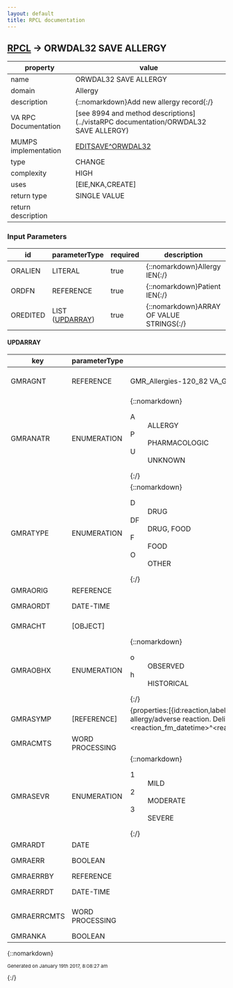 ```yaml
---
layout: default
title: RPCL documentation
---
```




## [RPCL](TableOfContent.md) &#8594; ORWDAL32 SAVE ALLERGY 

 property | value 
--- | --- 
 name | ORWDAL32 SAVE ALLERGY
 domain | Allergy
 description | {::nomarkdown}Add new allergy record{:/}
 VA RPC Documentation | [see 8994 and method descriptions](../vistaRPC documentation/ORWDAL32 SAVE ALLERGY)
 MUMPS implementation | [EDITSAVE^ORWDAL32](http://code.osehra.org/dox/Routine_ORWDAL32_source.html)
 type | CHANGE
 complexity | HIGH
 uses | [EIE,NKA,CREATE]
 return type | SINGLE VALUE
 return description | 

### Input Parameters

| id | parameterType | required | description | example | 
| --- | --- | --- | --- | --- | 
| ORALIEN | LITERAL | true | {::nomarkdown}Allergy IEN{:/} | 0 | 
| ORDFN | REFERENCE | true | {::nomarkdown}Patient IEN{:/} | 25 | 
| OREDITED | LIST ([UPDARRAY](#for-id-oredited)) | true | {::nomarkdown}ARRAY OF VALUE STRINGS{:/} |  | 

#### UPDARRAY

| key | parameterType | range | description | mvdmProperty | example | 
| --- | --- | --- | --- | --- | --- | 
| GMRAGNT | REFERENCE | GMR_Allergies-120_82 VA_Generic-50_6 Drug-50 Drug_Ingredients-50_416 VA_Drug_Class-50_605  | {::nomarkdown}GNT - combination of reactant ^ gmr_allergy ex/ PENICILLIN^16;PSNDF(50.6,{:/} | reactant | \GMRAGNT\: \APPLES^208;GMRD(120.82,\ | 
| GMRANATR | ENUMERATION | {::nomarkdown}<dl><dt>A</dt><dd>ALLERGY</dd><dt>P</dt><dd>PHARMACOLOGIC</dd><dt>U</dt><dd>UNKNOWN</dd></dl>{:/} | {::nomarkdown}Mechanism{:/} | mechanism | \GMRANATR\: \A^Allergy\ | 
| GMRATYPE | ENUMERATION | {::nomarkdown}<dl><dt>D</dt><dd>DRUG</dd><dt>DF</dt><dd>DRUG, FOOD</dd><dt>F</dt><dd>FOOD</dd><dt>O</dt><dd>OTHER</dd></dl>{:/} | {::nomarkdown}Allergy Type{:/} | allergyType | \GMRATYPE\: \F^Food\ | 
| GMRAORIG | REFERENCE |  | {::nomarkdown}Entered By{:/} |  | \GMRAORIG\: \57\ | 
| GMRAORDT | DATE-TIME |  | {::nomarkdown}Origination Date/Time{:/} | dateTimeEntered | \GMRAORDT\: \3160916.2002\ | 
| GMRACHT | [OBJECT] |  | {::nomarkdown}Chart Marked{:/} |  | \GMRACHT\: [\3160916.200324\] | 
| GMRAOBHX | ENUMERATION | {::nomarkdown}<dl><dt>o</dt><dd>OBSERVED</dd><dt>h</dt><dd>HISTORICAL</dd></dl>{:/} | {::nomarkdown}Observed/Historical{:/} | observedOrHistorical | \GMRAOBHX\: \o^OBSERVED\ | 
| GMRASYMP | [REFERENCE] | {properties:[{id:reaction,label:Reaction,mvdmProperty:reaction,description:One of the reactions for this allergy/adverse reaction. Delimited string in the form of <reaction_ien>^<reaction_label><reaction_fm_datetime>^<reaction_date_string>,parameterType:REFERENCE,referencedFile:120_83,required:true}]} | {::nomarkdown}Reactions{:/} | reactions | \GMRASYMP\: [\66^DROWSINESS^^^\, \9^DIARRHEA^^^\] | 
| GMRACMTS | WORD PROCESSING |  | {::nomarkdown}Comments{:/} |  | \GMRACMTS\: [\a comment\] | 
| GMRASEVR | ENUMERATION | {::nomarkdown}<dl><dt>1</dt><dd>MILD</dd><dt>2</dt><dd>MODERATE</dd><dt>3</dt><dd>SEVERE</dd></dl>{:/} | {::nomarkdown}Allergy Severity{:/} | allergySeverity | \GMRASEVR\: \2\ | 
| GMRARDT | DATE |  | {::nomarkdown}Date Occurred{:/} | dateOccurred | \GMRARDT\: \3160917\ | 
| GMRAERR | BOOLEAN |  | {::nomarkdown}Allergy entered in error{:/} |  | \GMRAERR\: YES\ | 
| GMRAERRBY | REFERENCE |  | {::nomarkdown}Entered By{:/} |  | \GMRAERRBY\: \58\ | 
| GMRAERRDT | DATE-TIME |  | {::nomarkdown}Date Entered in Error{:/} |  | \GMRAERRDT\: \3160926.163633\ | 
| GMRAERRCMTS | WORD PROCESSING |  | {::nomarkdown}Comments{:/} |  | \GMRAERRCMTS\: [\a comment about the error\, \here is another line\] | 
| GMRANKA | BOOLEAN |  | {::nomarkdown}No Known Allergies{:/} |  | \GMRANKA\: \YES\ | 
{::nomarkdown} <br/><p style="font-size: 11px">Generated on January 19th 2017, 8:08:27 am</p>{:/}